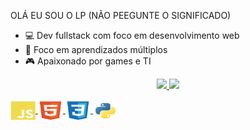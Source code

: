 OLÁ EU SOU O LP (NÃO PEEGUNTE O SIGNIFICADO)

- 💻 Dev fullstack com foco em desenvolvimento web  
- 🌱 Foco em aprendizados múltiplos
- 🎮 Apaixonado por games e TI


<div align="center">
  <a href="https://https://github.com/Lpw13">
  <img height="180em" src="https://github-readme-stats.vercel.app/api?username=Lpw13&show_icons=true&theme=dracula&include_all_commits=true&count_private=true"/>
  <img height="180em" src="https://github-readme-stats.vercel.app/api/top-langs/?username=Lpw13&layout=compact&langs_count=7&theme=dracula"/>
</div>

<div style="display: inline_block"><br>
  <img align="center" alt="Rafa-Js" height="30" width="40" src="https://raw.githubusercontent.com/devicons/devicon/master/icons/javascript/javascript-plain.svg">
  <img align="center" alt="Rafa-HTML" height="30" width="40" src="https://raw.githubusercontent.com/devicons/devicon/master/icons/html5/html5-original.svg">
  <img align="center" alt="Rafa-CSS" height="30" width="40" src="https://raw.githubusercontent.com/devicons/devicon/master/icons/css3/css3-original.svg">
  <img align="center" alt="Rafa-Python" height="30" width="40" src="https://raw.githubusercontent.com/devicons/devicon/master/icons/python/python-original.svg">
  

